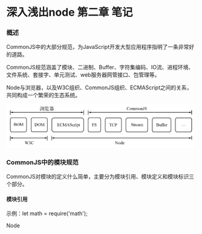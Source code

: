 #  深入浅出node 第二章 笔记



### 概述

CommonJS中的大部分规范，为JavaScript开发大型应用程序指明了一条非常好的道路。

CommonJS规范涵盖了模块、二进制、Buffer、字符集编码、IO流、进程环境、文件系统、套接字、单元测试、web服务器网管接口、包管理等。

Node与浏览器，以及W3C组织、CommonJS组织、ECMAScript之间的关系，共同构成一个繁荣的生态系统。

![生态系统](../images/image1.png)

### CommonJS中的模块规范

CommonJS对模块的定义什么简单，主要分为模块引用、模块定义和模块标识三个部分。

#### 模块引用

示例：let math = require('math');











































Node